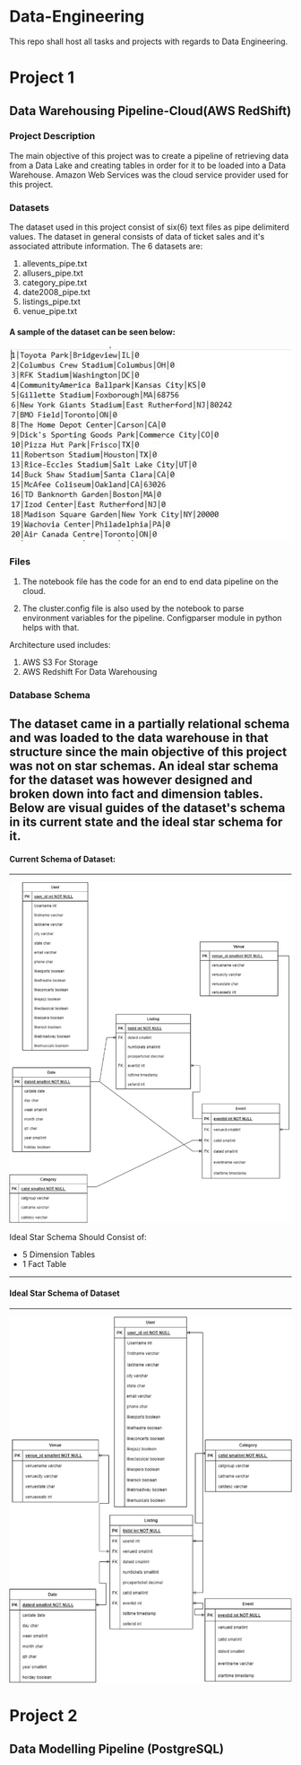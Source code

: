# Data-Engineering
This repo shall host all tasks and projects with regards to Data Engineering. 

# Project 1

## Data Warehousing Pipeline-Cloud(AWS RedShift)

### Project Description

The main objective of this project was to create a pipeline of retrieving data from a Data Lake and creating tables in order for it to be loaded into a Data Warehouse. Amazon Web Services was the cloud service provider used for this project. 

### Datasets

The dataset used in this project consist of six(6) text files as pipe delimiterd values. The dataset in general consists of data of ticket sales and it's associated attribute information. The 6 datasets are:

1. allevents_pipe.txt
2. allusers_pipe.txt
3. category_pipe.txt
4. date2008_pipe.txt
5. listings_pipe.txt
6. venue_pipe.txt

#### A sample of the dataset can be seen below:

![Sample Dataset](https://github.com/Gregory-Essuman/Data-Engineering/blob/main/assets/venue_pipe.JPG)

### Files

1. The notebook file has the code for an end to end data pipeline on the cloud.

2. The cluster.config file is also used by the notebook to parse environment variables for the pipeline. Configparser module in python helps with that.

Architecture used includes:

1. AWS S3 For Storage
2. AWS Redshift For Data Warehousing

### Database Schema

The dataset came in a partially relational schema and was loaded to the data warehouse in that structure since the main objective of this project was not on star schemas. An ideal star schema for the dataset was however designed and broken down into fact and dimension tables. Below are visual guides of the dataset's schema in its current state and the ideal star schema for it.
-------------------------------
#### Current Schema of Dataset:
-------------------------------


![Cuurent Schema of Dataset](https://github.com/Gregory-Essuman/Data-Engineering/blob/main/assets/Ticketsdb%20(2).jpg)

Ideal Star Schema Should Consist of:

- 5 Dimension Tables
- 1 Fact Table
---------------------------------
#### Ideal Star Schema of Dataset
---------------------------------


![Ideal Star Schema of Dataset](https://github.com/Gregory-Essuman/Data-Engineering/blob/main/assets/Ticketsdb%20(1).jpg)



# Project 2 

## Data Modelling Pipeline (PostgreSQL)
